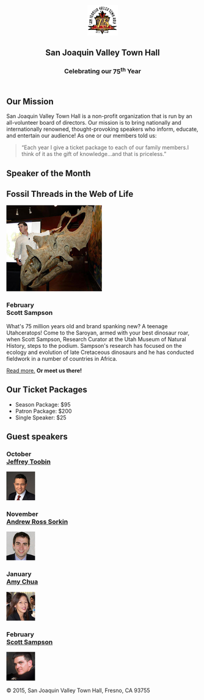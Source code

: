 <head>
	<meta charset="utf-8">
	<title>San Joaquin Valley Town Hall</title>
	<link rel="shortcut icon" href="images/favicon.ico">
	<link rel="stylesheet" href="styles/normalize.css">
	<link rel="stylesheet" href="styles/main.css">
</head>

<body>
	<header>
		<img src="images/town_hall_logo.gif" alt="Town Hall logo" height="80">
		<h2>San Joaquin Valley Town Hall</h2>
		<h3>Celebrating our <span class="shadow">75<sup>th</sup></span> Year</h3>
	</header>
	<main>
		<section>
			<h2>Our Mission</h2>
			<p>San Joaquin Valley Town Hall is a non-profit organization that is run by an all-volunteer board of directors. Our mission is to bring nationally and internationally renowned, thought-provoking speakers who inform, educate, and entertain our audience! As one or our members told us:</p> <blockquote>&ldquo;Each year I give a ticket package to each of our family members.I think of it as the gift of knowledge...and that is priceless.&rdquo;</blockquote>
	
<h1>Speaker of the Month</h1>
		<article>
			<h2>Fossil Threads in the Web of Life</h2>
			<img src="images/sampson_dinosaur.jpg" alt="Scott Sampson with dinosaur">
			<h3>February<br>
			Scott Sampson</h3>
			<p>What's 75 million years old and brand spanking new? A teenage Utahceratops! 
				Come to the Saroyan, armed with your best dinosaur roar, when Scott Sampson, Research 
				Curator at the Utah Museum of Natural History, steps to the podium. Sampson's research 
				has focused on the ecology and evolution of late Cretaceous dinosaurs and he has conducted 
				fieldwork in a number of countries in Africa.</p>
				<p><a href="speakers/c6_sampson.html">Read more.</a>&nbsp;<b>Or meet us there!</b></p>
			</article>
			
<h2>Our Ticket Packages</h2>
			<ul>
				<li>Season Package: $95</li>
				<li>Patron Package: $200</li>
				<li>Single Speaker: $25</li>
			</ul>
		</section>
		
<aside>
		<h2>Guest speakers</h2>
		<h3>October<br><a href="speakers/toobin.html">Jeffrey Toobin</a></h3>
		<img src="images/toobin75.jpg" alt="Jeffrey Toobin photo">
		<h3>November<br><a href="speakers/sorkin.html">Andrew Ross Sorkin</a></h3>
		<img src="images/sorkin75.jpg" alt="Andrew Ross Sorkin photo">
		<h3>January<br><a href="speakers/chua.html">Amy Chua</a></h3>
		<img src="images/chua75.jpg" alt="Amy Chua photo">
		<h3>February<br><a href="speakers/c6_sampson.html">Scott Sampson</a></h3>
		<img src="images/sampson75.jpg" alt="Scott Sampson photo">
	</aside>
	</main>
	<footer>
		<p>&copy; 2015, San Joaquin Valley Town Hall, Fresno, CA 93755</p>
	</footer>
</body>

